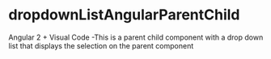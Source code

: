 # dropdownListAngularParentChild
Angular 2 + Visual Code -This is a parent child component with a drop down list that displays the selection on the parent component
